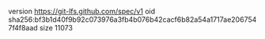 version https://git-lfs.github.com/spec/v1
oid sha256:bf3b1d40f9b92c073976a3fb4b076b42cacf6b82a54a1717ae2067547f4f8aad
size 11073

